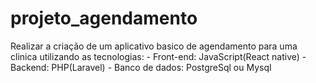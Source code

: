 # projeto_agendamento
Realizar a criação de um aplicativo basico de agendamento para uma clinica utilizando as tecnologias:  - Front-end: JavaScript(React native) - Backend: PHP(Laravel) - Banco de dados:  PostgreSql ou Mysql
